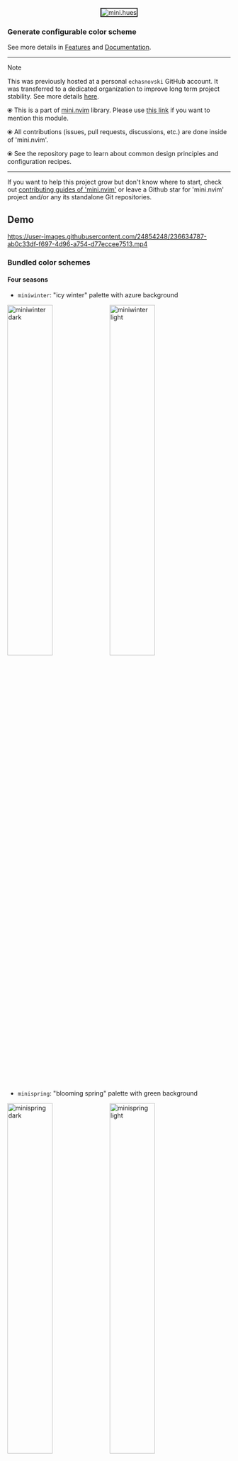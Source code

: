 <p align="center"> <img src="https://github.com/nvim-mini/assets/blob/main/logo-2/logo-hues_readme.png?raw=true" alt="mini.hues" style="max-width:100%;border:solid 2px"/> </p>

### Generate configurable color scheme

See more details in [Features](#features) and [Documentation](../doc/mini-hues.txt).

---

> [!NOTE]
> This was previously hosted at a personal `echasnovski` GitHub account. It was transferred to a dedicated organization to improve long term project stability. See more details [here](https://github.com/nvim-mini/mini.nvim/discussions/1970).

⦿ This is a part of [mini.nvim](https://github.com/nvim-mini/mini.nvim) library. Please use [this link](https://github.com/nvim-mini/mini.nvim/blob/main/readmes/mini-hues.md) if you want to mention this module.

⦿ All contributions (issues, pull requests, discussions, etc.) are done inside of 'mini.nvim'.

⦿ See the repository page to learn about common design principles and configuration recipes.

---

If you want to help this project grow but don't know where to start, check out [contributing guides of 'mini.nvim'](https://github.com/nvim-mini/mini.nvim/blob/main/CONTRIBUTING.md) or leave a Github star for 'mini.nvim' project and/or any its standalone Git repositories.

## Demo

<!-- Demo source: https://github.com/nvim-mini/assets/blob/main/demo/demo-hues.mp4 -->
https://user-images.githubusercontent.com/24854248/236634787-ab0c33df-f697-4d96-a754-d77eccee7513.mp4

### Bundled color schemes

#### Four seasons

- `miniwinter`: "icy winter" palette with azure background

<img alt="miniwinter dark" src="https://github.com/nvim-mini/assets/blob/main/demo/demo-miniwinter-dark.png?raw=true" style="width: 45%"/> <img alt="miniwinter light" src="https://github.com/nvim-mini/assets/blob/main/demo/demo-miniwinter-light.png?raw=true" style="width: 45%"/>

- `minispring`: "blooming spring" palette with green background

<img alt="minispring dark" src="https://github.com/nvim-mini/assets/blob/main/demo/demo-minispring-dark.png?raw=true" style="width: 45%"/> <img alt="minispring light" src="https://github.com/nvim-mini/assets/blob/main/demo/demo-minispring-light.png?raw=true" style="width: 45%"/>

- `minisummer`: "hot summer" palette with brown/yellow background

<img alt="minisummer dark" src="https://github.com/nvim-mini/assets/blob/main/demo/demo-minisummer-dark.png?raw=true" style="width: 45%"/> <img alt="minisummer light" src="https://github.com/nvim-mini/assets/blob/main/demo/demo-minisummer-light.png?raw=true" style="width: 45%"/>

- `miniautumn`: "cooling autumn" palette with purple background

<img alt="miniautumn dark" src="https://github.com/nvim-mini/assets/blob/main/demo/demo-miniautumn-dark.png?raw=true" style="width: 45%"/> <img alt="miniautumn light" src="https://github.com/nvim-mini/assets/blob/main/demo/demo-miniautumn-light.png?raw=true" style="width: 45%"/>

#### `randomhue`

`randomhue` uses **randomly generated** background and foreground of same hue (color will change on every `:colorscheme randomhue` call):

<img alt="Dark purple" src="https://github.com/nvim-mini/assets/blob/main/demo/demo-randomhue_dark-purple.png?raw=true" style="width: 45%"/> <img alt="Light purple" src="https://github.com/nvim-mini/assets/blob/main/demo/demo-randomhue_light-purple.png?raw=true" style="width: 45%"/>

<img alt="Dark azure" src="https://github.com/nvim-mini/assets/blob/main/demo/demo-randomhue_dark-azure.png?raw=true" style="width: 45%"/> <img alt="Light azure" src="https://github.com/nvim-mini/assets/blob/main/demo/demo-randomhue_light-azure.png?raw=true" style="width: 45%"/>

<img alt="Dark green" src="https://github.com/nvim-mini/assets/blob/main/demo/demo-randomhue_dark-green.png?raw=true" style="width: 45%"/> <img alt="Light green" src="https://github.com/nvim-mini/assets/blob/main/demo/demo-randomhue_light-green.png?raw=true" style="width: 45%"/>

<img alt="Dark orange" src="https://github.com/nvim-mini/assets/blob/main/demo/demo-randomhue_dark-orange.png?raw=true" style="width: 45%"/> <img alt="Light orange" src="https://github.com/nvim-mini/assets/blob/main/demo/demo-randomhue_light-orange.png?raw=true" style="width: 45%"/>

## Example configurations

```lua
-- Choose background and foreground
require('mini.hues').setup({ background = '#351721', foreground = '#cdc4c6' }) -- red
require('mini.hues').setup({ background = '#361a0d', foreground = '#cdc5c1' }) -- orange
require('mini.hues').setup({ background = '#2c2101', foreground = '#c9c6c0' }) -- yellow
require('mini.hues').setup({ background = '#17280e', foreground = '#c4c8c2' }) -- green
require('mini.hues').setup({ background = '#002923', foreground = '#c0c9c7' }) -- cyan
require('mini.hues').setup({ background = '#002734', foreground = '#c0c8cc' }) -- azure
require('mini.hues').setup({ background = '#19213a', foreground = '#c4c6cd' }) -- blue
require('mini.hues').setup({ background = '#2b1a33', foreground = '#c9c5cb' }) -- purple

-- Different number of non-base hues
require('mini.hues').setup({ background = '#002734', foreground = '#c0c8cc', n_hues = 6 })
require('mini.hues').setup({ background = '#002734', foreground = '#c0c8cc', n_hues = 4 })
require('mini.hues').setup({ background = '#002734', foreground = '#c0c8cc', n_hues = 2 })
require('mini.hues').setup({ background = '#002734', foreground = '#c0c8cc', n_hues = 0 })

-- Different text saturation
require('mini.hues').setup({ background = '#002734', foreground = '#c0c8cc', saturation = 'low' })
require('mini.hues').setup({ background = '#002734', foreground = '#c0c8cc', saturation = 'lowmedium' })
require('mini.hues').setup({ background = '#002734', foreground = '#c0c8cc', saturation = 'medium' })
require('mini.hues').setup({ background = '#002734', foreground = '#c0c8cc', saturation = 'mediumhigh' })
require('mini.hues').setup({ background = '#002734', foreground = '#c0c8cc', saturation = 'high' })

-- Choose accent color
require('mini.hues').setup({ background = '#002734', foreground = '#c0c8cc', accent = 'yellow' })
require('mini.hues').setup({ background = '#002734', foreground = '#c0c8cc', accent = 'blue' })
```

## Features

- Required to set two base colors: background and foreground. Their shades and other non-base colors are computed to be as much perceptually different as reasonably possible.

- Configurable:
    - Number of hues used for non-base colors (from 0 to 8).
    - Saturation level ('low', 'lowmedium', 'medium', 'mediumhigh', 'high').
    - Accent color used for some selected UI elements.
    - Plugin integration (can be selectively enabled for faster startup).

- Random generator for base colors. Powers `randomhue` color scheme.

- Lua function to compute palette used in color scheme.

- Bundled color schemes. See [bundled-color-schemes]().

Supported highlight groups:

- All built-in UI and syntax groups.

- Built-in Neovim LSP and diagnostic.

- Tree-sitter.

- LSP semantic tokens.

- Plugins (either with explicit definition or by verification that default highlighting works appropriately):
    - [nvim-mini/mini.nvim](https://github.com/nvim-mini/mini.nvim)
    - [akinsho/bufferline.nvim](https://github.com/akinsho/bufferline.nvim)
    - [anuvyklack/hydra.nvim](https://github.com/anuvyklack/hydra.nvim)
    - [DanilaMihailov/beacon.nvim](https://github.com/DanilaMihailov/beacon.nvim)
    - [folke/lazy.nvim](https://github.com/folke/lazy.nvim)
    - [folke/noice.nvim](https://github.com/folke/noice.nvim)
    - [folke/todo-comments.nvim](https://github.com/folke/todo-comments.nvim)
    - [folke/trouble.nvim](https://github.com/folke/trouble.nvim)
    - [folke/which-key.nvim](https://github.com/folke/which-key.nvim)
    - [ggandor/leap.nvim](https://github.com/ggandor/leap.nvim)
    - [glepnir/dashboard-nvim](https://github.com/glepnir/dashboard-nvim)
    - [glepnir/lspsaga.nvim](https://github.com/glepnir/lspsaga.nvim)
    - [HiPhish/rainbow-delimiters.nvim](https://github.com/HiPhish/rainbow-delimiters.nvim)
    - [hrsh7th/nvim-cmp](https://github.com/hrsh7th/nvim-cmp)
    - [ibhagwan/fzf-lua](https://github.com/ibhagwan/fzf-lua)
    - [justinmk/vim-sneak](https://github.com/justinmk/vim-sneak)
    - [kevinhwang91/nvim-bqf](https://github.com/kevinhwang91/nvim-bqf)
    - [kevinhwang91/nvim-ufo](https://github.com/kevinhwang91/nvim-ufo)
    - [lewis6991/gitsigns.nvim](https://github.com/lewis6991/gitsigns.nvim)
    - [lukas-reineke/indent-blankline.nvim](https://github.com/lukas-reineke/indent-blankline.nvim)
    - [MeanderingProgrammer/render-markdown.nvim](https://github.com/MeanderingProgrammer/render-markdown.nvim)
    - [neoclide/coc.nvim](https://github.com/neoclide/coc.nvim)
    - [NeogitOrg/neogit](https://github.com/NeogitOrg/neogit)
    - [nvim-lualine/lualine.nvim](https://github.com/nvim-lualine/lualine.nvim)
    - [nvim-neo-tree/neo-tree.nvim](https://github.com/nvim-neo-tree/neo-tree.nvim)
    - [nvim-telescope/telescope.nvim](https://github.com/nvim-telescope/telescope.nvim)
    - [nvim-tree/nvim-tree.lua](https://github.com/nvim-tree/nvim-tree.lua)
    - [OXY2DEV/helpview.nvim](https://github.com/OXY2DEV/helpview.nvim)
    - [OXY2DEV/markview.nvim](https://github.com/OXY2DEV/markview.nvim)
    - [phaazon/hop.nvim](https://github.com/phaazon/hop.nvim)
    - [rcarriga/nvim-dap-ui](https://github.com/rcarriga/nvim-dap-ui)
    - [rcarriga/nvim-notify](https://github.com/rcarriga/nvim-notify)
    - [rlane/pounce.nvim](https://github.com/rlane/pounce.nvim)
    - [romgrk/barbar.nvim](https://github.com/romgrk/barbar.nvim)
    - [stevearc/aerial.nvim](https://github.com/stevearc/aerial.nvim)
    - [williamboman/mason.nvim](https://github.com/williamboman/mason.nvim)

## Installation

This plugin can be installed as part of 'mini.nvim' library (**recommended**) or as a standalone Git repository.

There are two branches to install from:

- `main` (default, **recommended**) will have latest development version of plugin. All changes since last stable release should be perceived as being in beta testing phase (meaning they already passed alpha-testing and are moderately settled).
- `stable` will be updated only upon releases with code tested during public beta-testing phase in `main` branch.

Here are code snippets for some common installation methods (use only one):

<details>
<summary>With <a href="https://github.com/nvim-mini/mini.nvim/blob/main/readmes/mini-deps.md">mini.deps</a></summary>

- 'mini.nvim' library:

    | Branch | Code snippet                                  |
    |--------|-----------------------------------------------|
    | Main   | *Follow recommended ‘mini.deps’ installation* |
    | Stable | *Follow recommended ‘mini.deps’ installation* |

- Standalone plugin:

    | Branch | Code snippet                                                   |
    |--------|----------------------------------------------------------------|
    | Main   | `add(‘nvim-mini/mini.hues’)`                                   |
    | Stable | `add({ source = ‘nvim-mini/mini.hues’, checkout = ‘stable’ })` |

</details>

<details>
<summary>With <a href="https://github.com/folke/lazy.nvim">folke/lazy.nvim</a></summary>

- 'mini.nvim' library:

    | Branch | Code snippet                                  |
    |--------|-----------------------------------------------|
    | Main   | `{ 'nvim-mini/mini.nvim', version = false },` |
    | Stable | `{ 'nvim-mini/mini.nvim', version = '*' },`   |

- Standalone plugin:

    | Branch | Code snippet                                  |
    |--------|-----------------------------------------------|
    | Main   | `{ 'nvim-mini/mini.hues', version = false },` |
    | Stable | `{ 'nvim-mini/mini.hues', version = '*' },`   |

</details>

<details>
<summary>With <a href="https://github.com/junegunn/vim-plug">junegunn/vim-plug</a></summary>

- 'mini.nvim' library:

    | Branch | Code snippet                                         |
    |--------|------------------------------------------------------|
    | Main   | `Plug 'nvim-mini/mini.nvim'`                         |
    | Stable | `Plug 'nvim-mini/mini.nvim', { 'branch': 'stable' }` |

- Standalone plugin:

    | Branch | Code snippet                                         |
    |--------|------------------------------------------------------|
    | Main   | `Plug 'nvim-mini/mini.hues'`                         |
    | Stable | `Plug 'nvim-mini/mini.hues', { 'branch': 'stable' }` |

</details>

**Important**: don't forget to call `require('mini.hues').setup()` **with `background` and `foreground` fields** to enable its functionality.

**Note**: if you are on Windows, there might be problems with too long file paths (like `error: unable to create file <some file name>: Filename too long`). Try doing one of the following:

- Enable corresponding git global config value: `git config --system core.longpaths true`. Then try to reinstall.
- Install plugin in other place with shorter path.

## Default config

```lua
-- No need to copy this inside `setup()`. Will be used automatically.
{
  -- **Required** base colors as '#rrggbb' hex strings
  background = nil,
  foreground = nil,

  -- Number of hues used for non-base colors
  n_hues = 8,

  -- Saturation. One of 'low', 'lowmedium', 'medium', 'mediumhigh', 'high'.
  saturation = 'medium',

  -- Accent color. One of: 'bg', 'fg', 'red', 'orange', 'yellow', 'green',
  -- 'cyan', 'azure', 'blue', 'purple'
  accent = 'bg',

  -- Plugin integrations. Use `default = false` to disable all integrations.
  -- Also can be set per plugin (see |MiniHues.config|).
  plugins = { default = true },

  -- Whether to auto adjust highlight groups based on certain events
  autoadjust = true,
}
```

## Similar plugins

- [mini.base16](https://github.com/nvim-mini/mini.nvim/blob/main/readmes/mini-base16.md)
